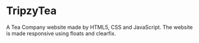 # TripzyTea
A Tea Company website made by HTML5, CSS and JavaScript. The website is made responsive using floats and clearfix.
